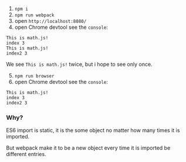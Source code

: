 1. `npm i`
2. `npm run webpack`
3. open `http://localhost:8080/` 
4. open Chrome devtool see the `console`:

```
This is math.js!
index 3
This is math.js!
index2 3
```

We see `This is math.js!` twice, but i hope to see only once.

5. `npm run browser`
6. open Chrome devtool see the `console`:

```
This is math.js!
index 3
index2 3
```
### Why?

ES6 import is static, it is the some object no matter how many times it is imported.

But webpack make it to be a new object every time it is imported be different entries.
